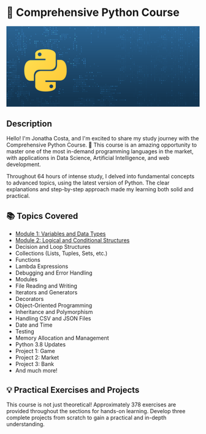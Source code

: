 # 🐍 Comprehensive Python Course

![Python Logo](python_logo.png)

## Description

Hello! I'm Jonatha Costa, and I'm excited to share my study journey with the Comprehensive Python Course. 🚀 This course is an amazing opportunity to master one of the most in-demand programming languages in the market, with applications in Data Science, Artificial Intelligence, and web development.

Throughout 64 hours of intense study, I delved into fundamental concepts to advanced topics, using the latest version of Python. The clear explanations and step-by-step approach made my learning both solid and practical.

## 📚 Topics Covered

- [Module 1: Variables and Data Types](./P_00/)
- [Module 2: Logical and Conditional Structures](./P_01/)
- Decision and Loop Structures
- Collections (Lists, Tuples, Sets, etc.)
- Functions
- Lambda Expressions
- Debugging and Error Handling
- Modules
- File Reading and Writing
- Iterators and Generators
- Decorators
- Object-Oriented Programming
- Inheritance and Polymorphism
- Handling CSV and JSON Files
- Date and Time
- Testing
- Memory Allocation and Management
- Python 3.8 Updates
- Project 1: Game
- Project 2: Market
- Project 3: Bank
- And much more!

## 💡 Practical Exercises and Projects

This course is not just theoretical! Approximately 378 exercises are provided throughout the sections for hands-on learning. Develop three complete projects from scratch to gain a practical and in-depth understanding.
